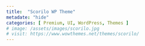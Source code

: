 ```yaml
---
title:  "Scorilo WP Theme"
metadate: "hide"
categories: [ Premium, UI, WordPress, Themes ]
# image: /assets/images/scorilo.jpg
# visit: https://www.wowthemes.net/themes/scorilo/
---
```

<!-- Scorilo is a Premium Easy Digital Downloads WordPress theme. -->